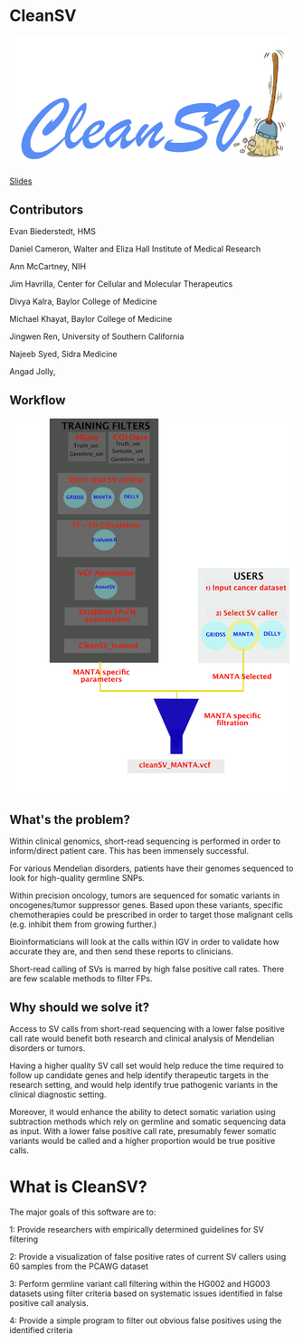 # CleanSV
<p align="center">
  <img src="CleanSV_Logo.png">
</p>

[Slides](https://github.com/collaborativebioinformatics/CleanSV/blob/main/SV_filter_12Oct2020.pdf)

## Contributors
Evan Biederstedt, HMS

Daniel Cameron, Walter and Eliza Hall Institute of Medical Research

Ann McCartney, NIH

Jim Havrilla, Center for Cellular and Molecular Therapeutics

Divya Kalra, Baylor College of Medicine

Michael Khayat, Baylor College of Medicine

Jingwen Ren, University of Southern California  

Najeeb Syed, Sidra Medicine

Angad Jolly, 

## Workflow

<p align="center">
  <img src="Workflow.png">
</p>


## What's the problem?

Within clinical genomics, short-read sequencing is performed in order to inform/direct patient care. This has been immensely successful. 

For various Mendelian disorders, patients have their genomes sequenced to look for high-quality germline SNPs. 

Within precision oncology, tumors are sequenced for somatic variants in oncogenes/tumor suppressor genes. Based upon these variants, specific chemotherapies could be prescribed in order to target those malignant cells (e.g. inhibit them from growing further.)

Bioinformaticians will look at the calls within IGV in order to validate how accurate they are, and then send these reports to clinicians. 

Short-read calling of SVs is marred by high false positive call rates. There are few scalable methods to filter FPs. 

## Why should we solve it?

Access to SV calls from short-read sequencing with a lower false positive call rate would benefit both research and clinical analysis of Mendelian disorders or tumors. 

Having a higher quality SV call set would help reduce the time required to follow up candidate genes and help identify therapeutic targets in the research setting, and would help identify true pathogenic variants in the clinical diagnostic setting. 

Moreover, it would enhance the ability to detect somatic variation using subtraction methods which rely on germline and somatic sequencing data as input. With a lower false positive call rate, presumably fewer somatic variants would be called and a higher proportion would be true positive calls. 

# What is CleanSV?

The major goals of this software are to: 

1: Provide researchers with empirically determined guidelines for SV filtering

2: Provide a visualization of false positive rates of current SV callers using 60 samples from the PCAWG dataset

3: Perform germline variant call filtering within the HG002 and HG003 datasets using filter criteria based on systematic issues identified in false positive call analysis. 

4: Provide a simple program to filter out obvious false positives using the identified criteria

